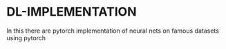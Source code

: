 # DL-IMPLEMENTATION
In this there are pytorch implementation of neural nets on famous datasets using pytorch
